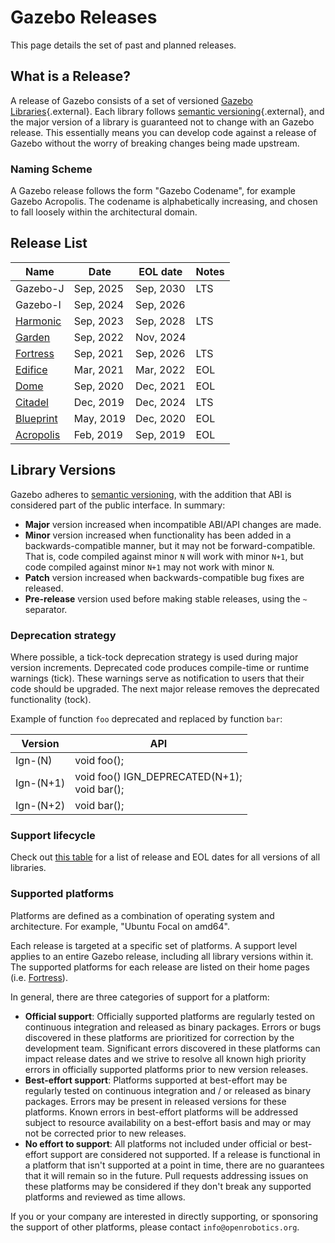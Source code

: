 # Gazebo Releases

This page details the set of past and planned releases.

## What is a Release?

A release of Gazebo consists of a set of versioned [Gazebo Libraries](/libs){.external}. Each library follows [semantic versioning](https://semver.org){.external}, and the major version of a library is guaranteed not to change with an Gazebo release. This essentially means you can develop code against a release of Gazebo without the worry of breaking changes being made upstream.

### Naming Scheme

A Gazebo release follows the form "Gazebo Codename", for example Gazebo Acropolis. The codename is alphabetically increasing, and chosen to fall loosely within the architectural domain.

## Release List

| Name                                                     | Date      | EOL date  | Notes |
|----------------------------------------------------------|-----------|-----------|-------|
| Gazebo-J                                                 | Sep, 2025 | Sep, 2030 | LTS   |
| Gazebo-I                                                 | Sep, 2024 | Sep, 2026 |       |
| [Harmonic](https://gazebosim.org/docs/harmonic)          | Sep, 2023 | Sep, 2028 | LTS   |
| [Garden](https://gazebosim.org/docs/garden)              | Sep, 2022 | Nov, 2024 |       |
| [Fortress](https://gazebosim.org/docs/fortress)          | Sep, 2021 | Sep, 2026 | LTS   |
| [Edifice](https://gazebosim.org/docs/edifice)            | Mar, 2021 | Mar, 2022 | EOL   |
| [Dome](https://gazebosim.org/docs/dome)                  | Sep, 2020 | Dec, 2021 | EOL   |
| [Citadel](https://gazebosim.org/docs/citadel)            | Dec, 2019 | Dec, 2024 | LTS   |
| [Blueprint](https://gazebosim.org/docs/blueprint)        | May, 2019 | Dec, 2020 | EOL   |
| [Acropolis](https://gazebosim.org/docs/acropolis)        | Feb, 2019 | Sep, 2019 | EOL   |

## Library Versions

Gazebo adheres to [semantic versioning](https://semver.org), with the
addition that ABI is considered part of the public interface. In summary:

* **Major** version increased when incompatible ABI/API changes are made.
* **Minor** version increased when functionality has been added in a
  backwards-compatible manner, but it may not be forward-compatible. That is,
  code compiled against minor `N` will work with minor `N+1`, but code compiled
  against minor `N+1` may not work with minor `N`.
* **Patch** version increased when backwards-compatible bug fixes are released.
* **Pre-release** version used before making stable releases, using the `~`
  separator.

### Deprecation strategy

Where possible, a tick-tock deprecation strategy is used during major version
increments. Deprecated code produces compile-time or runtime warnings (tick).
These warnings serve as notification to users that their code should be upgraded.
The next major release removes the deprecated functionality (tock).

Example of function `foo` deprecated and replaced by function `bar`:

Version     | API
----------- | ---
Ign-(N)     | void foo();
Ign-(N+1)   | void foo() IGN_DEPRECATED(N+1); <br> void bar();
Ign-(N+2)   | void bar();

### Support lifecycle

Check out [this table](https://github.com/gazebosim/docs/blob/master/tools/versions.md)
for a list of release and EOL dates for all versions of all libraries.

### Supported platforms

Platforms are defined as a combination of operating system and architecture.
For example, "Ubuntu Focal on amd64".

Each release is targeted at a specific set of platforms. A support level applies
to an entire Gazebo release, including all library versions within it. The
supported platforms for each release are listed on their home pages (i.e.
[Fortress](https://gazebosim.org/docs/fortress)).

In general, there are three categories of support for a platform:

* **Official support**: Officially supported platforms are regularly tested on
  continuous integration and released as binary packages. Errors or bugs
  discovered in these platforms are prioritized for correction by the
  development team. Significant errors discovered in these platforms can impact
  release dates and we strive to resolve all known high priority errors in
  officially supported platforms prior to new version releases.
* **Best-effort support**: Platforms supported at best-effort may be regularly
  tested on continuous integration and / or released as binary packages. Errors
  may be present in released versions for these platforms. Known errors in
  best-effort platforms will be addressed subject to resource availability on a
  best-effort basis and may or may not be corrected prior to new releases.
* **No effort to support**: All platforms not included under official or
  best-effort support are considered not supported. If a release is functional
  in a platform that isn't supported at a point in time, there are no guarantees
  that it will remain so in the future. Pull requests addressing issues on these
  platforms may be considered if they don't break any supported platforms and
  reviewed as time allows.

If you or your company are interested in directly supporting, or
sponsoring the support of other platforms, please contact
`info@openrobotics.org`.

